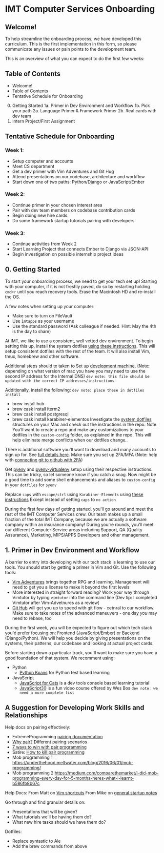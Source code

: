 # IMT Computer Services Onboarding

## Welcome!

To help streamline the onboarding process, we have developed this curriculum. This is the first implementation in this form, so please communicate any issues or pain points to the development team.

This is an overview of what you can expect to do the first few weeks:

## Table of Contents
* Welcome!
* Table of Contents
* Tentative Schedule for Onboarding
0. Getting Started
1a. Primer in Dev Environment and Workflow
1b. Pick your path
2a. Language Primer & Framework Primer
2b. Real cards with dev team
3. Intern Project/First Assignment



## Tentative Schedule for Onboarding

### Week 1:
* Setup computer and  accounts
* Meet CS department
* Get a dev primer with Vim Adventures and Git Hug
* Attend presentations on our codebase, architecture and workflow
* Start down one of two paths: Python/Django or JavaScript/Ember

### Week 2:
* Continue primer in your chosen interest area
* Pair with dev team members on codebase contribution cards
* Begin doing new hire cards
* Do some framework startup tutorials pairing with developers

### Week 3:
* Continue activities from Week 2
* Start Learning Project that connects Ember to Django via JSON-API
* Begin investigation on possible internship project ideas

## 0. Getting Started

To start your onboarding process, we need to get your tech set up! Starting with your computer, if it is not freshly paved, do so by restarting holding `cmd+r` until you reach recovery tools. Erase the Macintosh HD and re-install the OS.

A few notes when setting up your computer:
* Make sure to turn on FileVault
* Use `imtapps` as your username
* Use the standard password (Ask colleague if needed. Hint: May the 4th is the day to share)

At IMT, we like to use a consistent, well vetted dev environment. To begin setting this up, install the system dotfiles [using these instructions](https://github.com/mattjmorrison/dotfiles). This will setup consistent dotfiles with the rest of the team. It will also install Vim, tmux, homebrew and other software.

Additional steps should to taken to Set up [development machine](https://github.com/imtapps/dev-docs/wiki/Development-Machine-Setup). (Note: depending on what version of mac you have you may need to use the second IP address for the Internal DNS)
`dev note: this file should be updated with the correct IP addresses/instructions`

Additionally, install the following: `dev note: place these in dotfiles install`
* brew install hub
* brew cask install iterm2
* brew cask install postgresql
* brew cask install karabiner-elementos
Investigate the [system dotfiles](https://github.com/mattjmorrison/dotfiles) structures on your Mac and check out the instructions in the repo.
Note: You'll want to create a repo and make any customizations to your dotfiles in the `custom-config` folder, as explained in the repo. This will help eliminate merge conflicts when our dotfiles change..

There is additional software you'll want to download and many accounts to sign up for. See [full details here](https://github.com/imtapps/dev-docs/wiki/New-Hire-Guide). Make sure you set up 2FA/MFA (Note: help with [connecting git to github with 2FA](https://help.github.com/articles/creating-a-personal-access-token-for-the-command-line/))

Get [pyenv](https://github.com/pyenv/pyenv) and [pyenv-virtualenv](https://github.com/pyenv/pyenv-virtualenv) setup using their respective instructions. This can be tricky, so let someone know if you catch a snag. Now might be a good time to add some shell enhancements and aliases to `custom-config` in your `dotfiles` for `pyenv`

Replace `caps` with `escape/ctrl` using `Karabiner-Elements` using [these instructions](https://github.com/tekezo/Karabiner-Elements/issues/8#issuecomment-348611260)
Except instead of setting `caps` to `no action`

During the first few days of getting started, you'll go around and meet the rest of the IMT Computer Services crew. Our team makes up a small fraction of the total IMT Company, because we are actually a software company within an insurance company! During you're rounds, you'll meet our different Computer Service areas including Support, QA (Quality Assurance), Marketing, MIPS/APPS Developers and other management.


## 1. Primer in Dev Environment and Workflow

A barrier to entry into developing with our tech stack is learning to use our tools. You should start by getting a primer in Vim and Git. Use the following tools:
* [Vim Adventures](https://vim-adventures.com/) brings together RPG and learning. Management will need to get you a license to make it beyond the first levels
* More interested in straight forward reading? Work your way through Vimtutor by typing `vimtutor` into the command line (Dev tip: I completed Vimtutor after Vim-Advetnures as a review)
* [Git Hub](https://github.com/Gazler/githug) will get you up to speed with git flow - cetnral to our workflow. Make sure to take notes of the advanced maneuvers - one day *you* may need to rebase, too

During the first week, you will be expected to figure out which tech stack you'd prefer focusing on: Frontend (JavaScript/Ember) or Backend (Django/Python). We will help you decide by giving presentations on the systems, their patterns, our codebase and looking at actual project cards.

Before starting down a particular track, you'll want to make sure you have a good foundation of that system. We recomment using:
* Python
  * [Python Koans](https://github.com/gregmalcolm/python_koans) for Python test based learning
* JavaScript
  * [JavaScript for Cats](http://jsforcats.com/) is a dev tools console based learning tutorial
  * [JavaScript30](https://javascript30.com/) is a fun video course offered by Wes Bos
`dev note: we need a more complete list`

## A Suggestion for Developing Work Skills and Relationships

Help docs on pairing effectively:
- ExtremeProgramming [pairing documentation](http://www.extremeprogramming.org/rules/pair.html)
- [Why pair?](https://skorks.com/2009/07/effective-vs-ineffective-pair-programming/) Different pairing scenarios
- [7 ways to win with pair programming](https://www.codementor.io/sommardahl/7-ways-to-win-with-pair-programming-6zkntwkrk)
- Satire: [How to kill pair programming](https://awkwardcoder.com/10-ways-to-kill-pair-programming-8370a2b7e03a)
- Mob programming 1 https://underthehood.meltwater.com/blog/2016/06/01/mob-programming/
- Mob programming 2 https://medium.com/comparethemarket/i-did-mob-programming-every-day-for-5-months-heres-what-i-learnt-b586fb8b67c


Help Docs:
From Matt on [Vim shortcuts](https://gist.github.com/mattjmorrison/69329b96217b384eb5a8)
From Mike on [general startup notes]()


Go through and find granular details on:
- Presentations that will be given?
- What tutorials we'll be having them do?
- What new hire tasks should we have them do?


Dotfiles:
- Replace syntastic to Ale
- Add the brew commands from above

